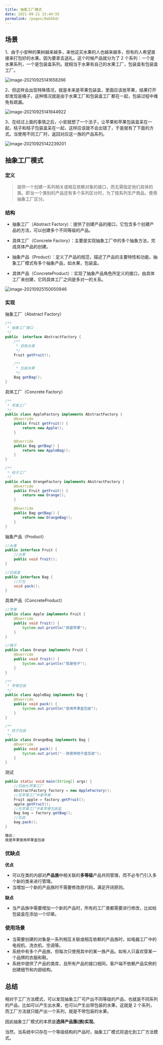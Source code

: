 ```yaml
---
title: 抽象工厂模式
date: 2021-09-21 15:44:55
permalink: /pages/8ab5bd/
---
```


## 场景

1、由于小安种的果树越来越多，来他这买水果的人也越来越多，但有的人希望直接来打包好的水果。因为要拿去送礼，这个时候产品就分为了 2 个系列：一个是水果系列，一个是包装盒系列。就相当于水果有自己的水果工厂，包装盒有包装盒工厂。

![image-20210925141658266](https://cdn.javatv.net/note/20210925141658.png)

2、但这样会出现特殊情况，就是本来是苹果包装盒，里面应该放苹果，结果打开却发现是橘子，这种情况就是由于水果工厂和包装盒工厂都在一起，包装过程中难免有疏漏。

![image-20210925141944922](https://cdn.javatv.net/note/20210925141944.png)

3、在经过上面的事情之后，小安就想了一个法子，让苹果和苹果包装盒呆在一起，桔子和桔子包装盒呆在一起，这样应该就不会出错了，于是就有了下面的方式。当使用不同工厂时，返回对应这一族的产品系列。

![image-20210925142239201](https://cdn.javatv.net/note/20210925142239.png)

## 抽象工厂模式

### 定义

> 提供一个创建一系列相关或相互依赖对象的接口，而无需指定他们具体的类。即当一个类别的产品还有多个系列区分时，为了按系列生产商品，使用抽象工厂区分。

### 结构

- 抽象工厂（Abstract Factory）：提供了创建产品的接口，它包含多个创建产品的方法，可以创建多个不同等级的产品。

- 具体工厂（Concrete Factory）：主要是实现抽象工厂中的多个抽象方法，完成具体产品的创建。


- 抽象产品（Product）：定义了产品的规范，描述了产品的主要特性和功能，抽象工厂模式有多个抽象产品，如水果，包装盒。


- 具体产品（ConcreteProduct）：实现了抽象产品角色所定义的接口，由具体工厂来创建，它同具体工厂之间是多对一的关系。

![image-20210925150050946](https://cdn.javatv.net/note/20210925150050.png)

### 实现

抽象工厂（Abstract Factory）

```java
/**
 * 抽象工厂接口
 */
public  interface AbstractFactory {
    /**
     * 获取水果
     */
    Fruit getFruit();

    /**
     * 包装水果
     */
    Bag getBag();
}
```

具体工厂（Concrete Factory）

```java
/**
 * 苹果工厂
 */
public class AppleFactory implements AbstractFactory {
    @Override
    public Fruit getFruit() {
        return new Apple();
    }

    @Override
    public Bag getBag() {
        return new AppleBag();
    }
}

/**
 * 桔子工厂
 */
public class OrangeFactory implements AbstractFactory {
    @Override
    public Fruit getFruit() {
        return new Orange();
    }

    @Override
    public Bag getBag() {
        return new OrangeBag();
    }
}
```

抽象产品（Product）

```java
//水果
public interface Fruit {
	//水果
    public void fruit();
}

//包装盒
public interface Bag {
    //打包
    void pack();
}
```

具体产品（ConcreteProduct）

```java
//苹果
public class Apple implements Fruit {
    @Override
    public void fruit() {
        System.out.println("我是苹果");
    }
}

//橘子
public class Orange implements Fruit {
    @Override
    public void fruit() {
        System.out.println("我是桔子");
    }
}

/**
 * 苹果包装
 */
public class AppleBag implements Bag {
    @Override
    public void pack() {
        System.out.println("使用苹果盒包装");
    }
}

/**
 * 桔子包装
 */
public class OrangeBag implements Bag {
    @Override
    public void pack() {
        System.out.print("--我使用桔子盒包装");
    }
}
```

测试

```java
public static void main(String[] args) {
    //初始化苹果工厂
    AbstractFactory factory = new AppleFactory();
    //在苹果工厂中拿苹果
    Fruit apple = factory.getFruit();
    apple.getFruit();
    //在苹果工厂中拿苹果包装盒
    Bag bag = factory.getBag();
    //包装
    bag.pack();
}

输出：
我是苹果使用苹果盒包装
```

### 优缺点

**优点**

- 可以在类的内部对**产品族**中相关联的**多等级**产品共同管理，而不必专门引入多个新的类来进行管理。
- 当增加一个新的产品族时不需要修改原代码，满足开闭原则。

**缺点**

- 当产品族中需要增加一个新的产品时，所有的工厂类都需要进行修改，比如给包装盒在添加一个印章。

### 使用场景

- 当需要创建的对象是一系列相互关联或相互依赖的产品族时，如电器工厂中的电视机、洗衣机、空调等。
- 系统中有多个产品族，但每次只使用其中的某一族产品。如有人只喜欢穿某一个品牌的衣服和鞋。
- 系统中提供了产品的类库，且所有产品的接口相同，客户端不依赖产品实例的创建细节和内部结构。

## 总结

相对于工厂方法模式，可以发现抽象工厂可产出不同等级的产品，也就是不同系列的产品，比如可以产生出水果，也可以产生出带包装的水果，这就是 2 个系列，而工厂方法就只能产出一个系列，就是不带包装的水果。

因此抽象工厂模式的本质是**选择产品簇(族)实现**。

当然，当系统中只存在一个等级结构的产品时，抽象工厂模式将退化到工厂方法模式。

